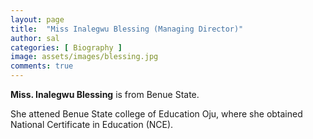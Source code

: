 ```yaml
---
layout: page
title:  "Miss Inalegwu Blessing (Managing Director)"
author: sal
categories: [ Biography ]
image: assets/images/blessing.jpg
comments: true
---
```

**Miss. Inalegwu Blessing** is from Benue State.

She attened Benue State college of Education Oju, where she obtained National Certificate in Education (NCE).